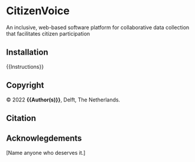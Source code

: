 # CitizenVoice
An inclusive, web-based software platform for collaborative data collection that facilitates citizen participation

## Installation
{{Instructions}}

## Copyright

&copy; 2022 **{{Author(s)}}**, Delft, The Netherlands. 

## Citation


## Acknowlegdements

[Name anyone who deserves it.]